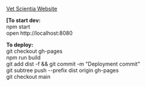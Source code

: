 [Vet Scientia Website](https://cpsecapstone.github.io/Vet-Scientia-Website/)

**[To start dev:**\
npm start\
open http://localhost:8080 


**To deploy:**\
git checkout gh-pages\
npm run build\
git add dist -f && git commit -m "Deployment commit"\
git subtree push --prefix dist origin gh-pages\
git checkout main
